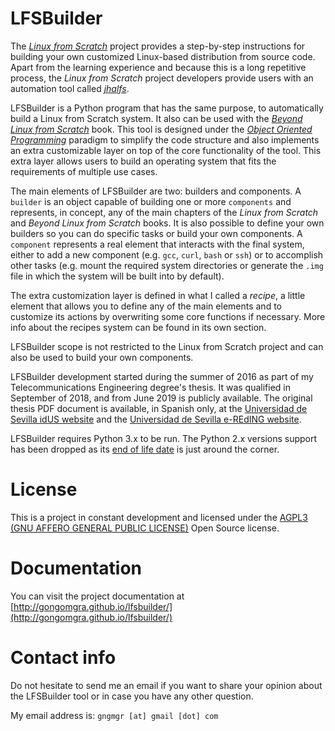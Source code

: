 # LFSBuilder

The _[Linux from Scratch](http://www.linuxfromscratch.org/)_ project provides a step-by-step instructions for building your own customized Linux-based distribution from source code. Apart from the learning experience and because this is a long repetitive process, the _Linux from Scratch_ project developers provide users with an automation tool called _[jhalfs](http://www.linuxfromscratch.org/alfs/)_.

LFSBuilder is a Python program that has the same purpose, to automatically build a Linux from Scratch system. It also can be used with the _[Beyond Linux from Scratch](http://www.linuxfromscratch.org/blfs/)_ book. This tool is designed under the _[Object Oriented Programming](https://en.wikipedia.org/wiki/Object-oriented_programming)_ paradigm to simplify the code structure and also implements an extra customizable layer on top of the core functionality of the tool. This extra layer allows users to build an operating system that fits the requirements of multiple use cases.

The main elements of LFSBuilder are two: builders and components. A `builder` is an object capable of building one or more `components` and represents, in concept, any of the main chapters of the _Linux from Scratch_ and _Beyond Linux from Scratch_ books. It is also possible to define your own builders so you can do specific tasks or build your own components. A `component` represents a real element that interacts with the final system, either to add a new component (e.g. `gcc`, `curl`, `bash` or `ssh`) or to accomplish other tasks (e.g. mount the required system directories or generate the `.img` file in which the system will be built into by default).

The extra customization layer is defined in what I called a _recipe_, a little element that allows you to define any of the main elements and to customize its actions by overwriting some core functions if necessary. More info about the recipes system can be found in its own section.

LFSBuilder scope is not restricted to the Linux from Scratch project and can also be used to build your own components.

LFSBuilder development started during the summer of 2016 as part of my Telecommunications Engineering degree's thesis. It was qualified in September of 2018, and from June 2019 is publicly available. The original thesis PDF document is available, in Spanish only, at the [Universidad de Sevilla idUS website](https://idus.us.es/xmlui/handle/11441/85015) and the [Universidad de Sevilla e-REdING website](http://bibing.us.es/proyectos/buscar/gonzalo+gomez+gracia/en/todo/and//en/todo/limitado_a/todos/entre/1970/y/2019///1).

LFSBuilder requires Python 3.x to be run. The Python 2.x versions support has been dropped as its [end of life date](https://www.python.org/dev/peps/pep-0373/#update) is just around the corner.

# License

This is a project in constant development and licensed under the [AGPL3 (GNU AFFERO GENERAL PUBLIC LICENSE)](https://www.gnu.org/licenses/agpl-3.0.en.html) Open Source license.

# Documentation

You can visit the project documentation at [http://gongomgra.github.io/lfsbuilder/](http://gongomgra.github.io/lfsbuilder/)

# Contact info

Do not hesitate to send me an email if you want to share your opinion about the LFSBuilder tool or in case you have any other question.

My email address is: `gngmgr [at] gmail [dot] com`
